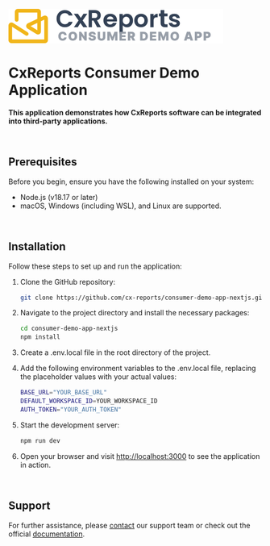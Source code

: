 ![Tux, the Linux mascot](public/images/cx-reports-logo-v1.svg)

# CxReports Consumer Demo Application

**This application demonstrates how CxReports software can be integrated into third-party applications.**

<br>

## Prerequisites

Before you begin, ensure you have the following installed on your system:

- Node.js (v18.17 or later)
- macOS, Windows (including WSL), and Linux are supported.

<br>

## Installation

Follow these steps to set up and run the application:

1. Clone the GitHub repository:

   ```bash
   git clone https://github.com/cx-reports/consumer-demo-app-nextjs.git
   ```

2. Navigate to the project directory and install the necessary packages:

   ```bash
   cd consumer-demo-app-nextjs
   npm install
   ```

3. Create a .env.local file in the root directory of the project.

4. Add the following environment variables to the .env.local file, replacing the placeholder values with your actual values:

   ```bash
   BASE_URL="YOUR_BASE_URL"
   DEFAULT_WORKSPACE_ID=YOUR_WORKSPACE_ID
   AUTH_TOKEN="YOUR_AUTH_TOKEN"
   ```

5. Start the development server:

   ```bash
   npm run dev
   ```

6. Open your browser and visit [http://localhost:3000](http://localhost:3000) to see the application in action.

<br>

## Support

For further assistance, please [contact](https://www.cx-reports.com/contact) our support team or check out the official [documentation](https://docs.cx-reports.com/).
